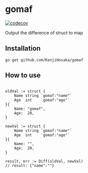 # gomaf
[![codecov](https://codecov.io/github/KenjiHosaka/gomaf/graph/badge.svg?token=GTJQU8G30F)](https://codecov.io/github/KenjiHosaka/gomaf)

Output the difference of struct to map

## Installation
```
go get github.com/KenjiHosaka/gomaf
```

## How to use
```golang

oldVal := struct {
    Name string `gomaf:"name"`
    Age  int    `gomaf:"age"`
}{
    Name: "gomaf",
    Age:  20,
}

newVal := struct {
    Name string `gomaf:"name"`
    Age  int    `gomaf:"age"`
}{
    Name: "",
    Age:  20,
}

result, err := Diff(oldVal, newVal)
// result: {"name":""}

```
